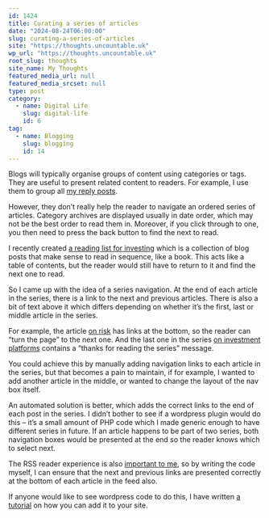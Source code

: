 ```yaml
---
id: 1424
title: Curating a series of articles
date: "2024-08-24T06:00:00"
slug: curating-a-series-of-articles
site: "https://thoughts.uncountable.uk"
wp_url: "https://thoughts.uncountable.uk"
root_slug: thoughts
site_name: My Thoughts
featured_media_url: null
featured_media_srcset: null
type: post
category:
  - name: Digital Life
    slug: digital-life
    id: 6
tag:
  - name: Blogging
    slug: blogging
    id: 14
---
```



<p>Blogs will typically organise groups of content using categories or tags.  They are useful to present related content to readers.  For example, I use them to group all <a href="https://thoughts.uncountable.uk/thoughts-on/reply-posts/">my reply posts</a>.</p>



<p>However, they don&#8217;t really help the reader to navigate an ordered series of articles.  Category archives are displayed usually in date order, which may not be the best order to read them in.  Moreover, if you click through to one, you then need to press the back button to find the next to read.</p>



<p>I recently created <a href="https://thoughts.uncountable.uk/a-reading-list-for-investing/" data-type="post" data-id="769">a reading list for investing</a> which is a collection of blog posts that make sense to read in sequence, like a book.  This acts like a table of contents, but the reader would still have to return to it and find the next one to read.</p>



<p>So I came up with the idea of a series navigation.  At the end of each article in the series, there is a link to the next and previous articles.  There is also a bit of text above it which differs depending on whether it&#8217;s the first, last or middle article in the series.  </p>



<p>For example, the article <a href="https://thoughts.uncountable.uk/what-is-risk/" data-type="post" data-id="663">on risk</a> has links at the bottom, so the reader can &#8220;turn the page&#8221; to the next one.  And the last one in the series <a href="https://thoughts.uncountable.uk/choosing-an-investment-platform/" data-type="post" data-id="760">on investment platforms</a> contains a &#8220;thanks for reading the series&#8221; message.</p>



<p>You could achieve this by manually adding navigation links to each article in the series, but that becomes a pain to maintain, if for example, I wanted to add another article in the middle, or wanted to change the layout of the nav box itself.</p>



<p>An automated solution is better, which adds the correct links to the end of each post in the series.  I didn&#8217;t bother to see if a wordpress plugin would do this &#8211; it&#8217;s a small amount of PHP code which I made generic enough to have different series in future.   If an article happens to be part of two series, both navigation boxes would be presented at the end so the reader knows which to select next.</p>



<p>The RSS reader experience is also <a href="https://thoughts.uncountable.uk/experimenting-with-rss/" data-type="post" data-id="1156">important to me</a>, so by writing the code myself, I can ensure that the next and previous links are presented correctly at the bottom of each article in the feed also.</p>



<p>If anyone would like to see wordpress code to do this, I have written <a href="https://thoughts.uncountable.uk/creating-a-series-navigation-on-wordpress-part-1/" data-type="post" data-id="1513">a tutorial</a> on how you can add it to your site.</p>



<p></p>
